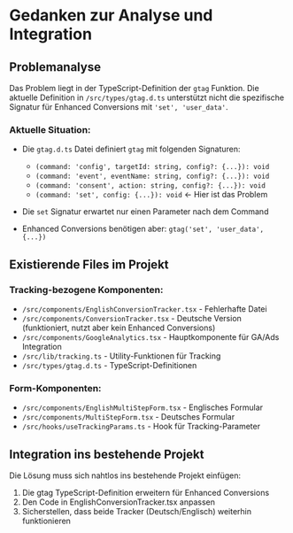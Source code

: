 # Gedanken zur Analyse und Integration

## Problemanalyse

Das Problem liegt in der TypeScript-Definition der `gtag` Funktion. Die aktuelle Definition in `/src/types/gtag.d.ts` unterstützt nicht die spezifische Signatur für Enhanced Conversions mit `'set', 'user_data'`.

### Aktuelle Situation:
- Die `gtag.d.ts` Datei definiert `gtag` mit folgenden Signaturen:
  - `(command: 'config', targetId: string, config?: {...}): void`
  - `(command: 'event', eventName: string, config?: {...}): void`
  - `(command: 'consent', action: string, config?: {...}): void`
  - `(command: 'set', config: {...}): void` ← Hier ist das Problem

- Die `set` Signatur erwartet nur einen Parameter nach dem Command
- Enhanced Conversions benötigen aber: `gtag('set', 'user_data', {...})`

## Existierende Files im Projekt

### Tracking-bezogene Komponenten:
- `/src/components/EnglishConversionTracker.tsx` - Fehlerhafte Datei
- `/src/components/ConversionTracker.tsx` - Deutsche Version (funktioniert, nutzt aber kein Enhanced Conversions)
- `/src/components/GoogleAnalytics.tsx` - Hauptkomponente für GA/Ads Integration
- `/src/lib/tracking.ts` - Utility-Funktionen für Tracking
- `/src/types/gtag.d.ts` - TypeScript-Definitionen

### Form-Komponenten:
- `/src/components/EnglishMultiStepForm.tsx` - Englisches Formular
- `/src/components/MultiStepForm.tsx` - Deutsches Formular
- `/src/hooks/useTrackingParams.ts` - Hook für Tracking-Parameter

## Integration ins bestehende Projekt

Die Lösung muss sich nahtlos ins bestehende Projekt einfügen:
1. Die gtag TypeScript-Definition erweitern für Enhanced Conversions
2. Den Code in EnglishConversionTracker.tsx anpassen
3. Sicherstellen, dass beide Tracker (Deutsch/Englisch) weiterhin funktionieren